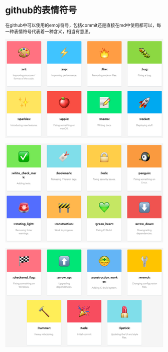 # github的表情符号

在github中可以使用的emoji符号，包括commit还是直接在md中使用都可以，每一种表情符号代表着一种含义，相当有意思。

![emoji-01](../image/emoji-01.png)

![emoji-02](../image/emoji-02.png)

![emoji-03](../image/emoji-03.png)